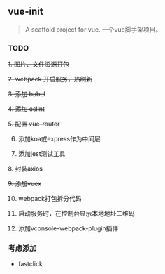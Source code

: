 ## vue-init

> A scaffold project for vue. 一个vue脚手架项目。

### TODO

~~1. 图片、文件资源打包~~

~~2. webpack 开启服务，热刷新~~

~~3. 添加 babel~~

~~4. 添加 eslint~~

~~5. 配置 vue-router~~

6. 添加koa或express作为中间层

7. 添加jest测试工具

~~8. 封装axios~~

~~9. 添加vuex~~

10. webpack打包拆分代码

11. 启动服务时，在控制台显示本地地址二维码

12. 添加vconsole-webpack-plugin插件

### 考虑添加

* fastclick